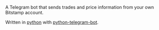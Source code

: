 A Telegram bot that sends trades and price information from your own Bitstamp account.

Written in [python](https://golang.org/) with [python-telegram-bot](https://python-telegram-bot.readthedocs.io/en/stable/telegram.ext.html).
